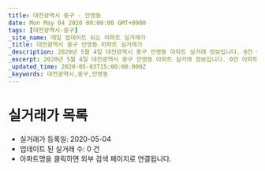 ```yaml
---
title: 대전광역시 중구 - 안영동
date: Mon May 04 2020 00:00:00 GMT+0900
tags: [대전광역시-중구]
_site_name: 매일 업데이트 되는 아파트 실거래가
_title: 대전광역시 중구 안영동 아파트 실거래가
_description: 2020년 5월 4일 대전광역시 중구 안영동 아파트 실거래 정보입니다. 0건 아파트 정보가 있습니다.
_excerpt: 2020년 5월 4일 대전광역시 중구 안영동 아파트 실거래 정보입니다. 0건 아파트 정보가 있습니다.
_updated_time: 2020-05-03T15:00:00.000Z
_keywords: 대전광역시,중구,안영동
---
```






# 실거래가 목록
- 실거래가 등록일: 2020-05-04
- 업데이트 된 실거래 수: 0 건
- 아파트명을 클릭하면 외부 검색 페이지로 연결됩니다.




